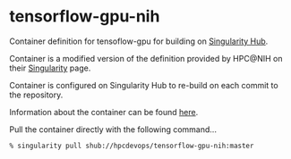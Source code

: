 # tensorflow-gpu-nih

Container definition for tensoflow-gpu for building on
<a href="https://singularity-hub.org/">Singularity Hub</a>.

Container is a modified version of the definition provided by HPC@NIH on their
<a href="https://hpc.nih.gov/apps/singularity.html">Singularity</a> page.

Container is configured on Singularity Hub to re-build on each commit to the
repository.

Information about the container can be found
<a href="https://singularity-hub.org/collections/293/">here</a>.

Pull the container directly with the following command...

```
% singularity pull shub://hpcdevops/tensorflow-gpu-nih:master
```

